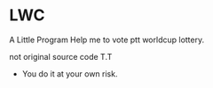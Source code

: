 # LWC
A Little Program
Help me to vote ptt worldcup lottery.

not original source code T.T

* You do it at your own risk.
